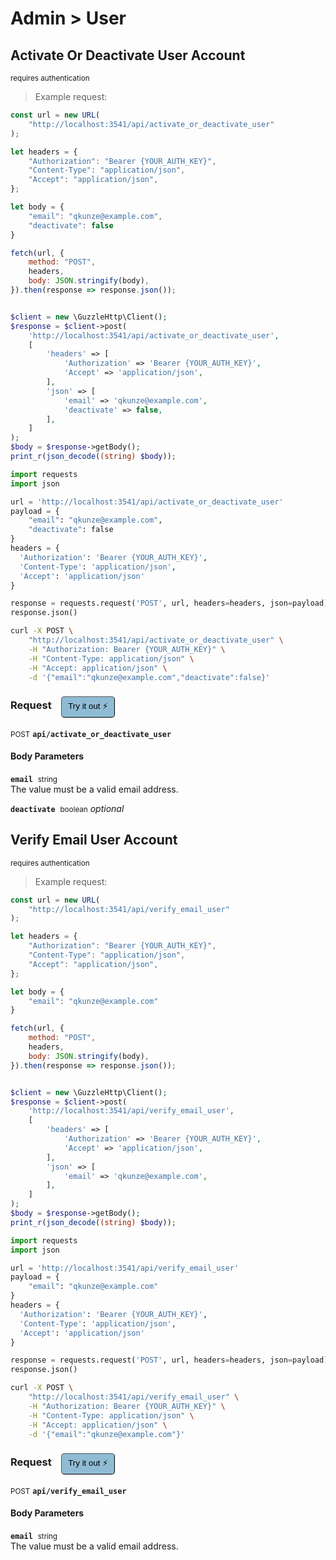 # Admin > User


## Activate Or Deactivate User Account

<small class="badge badge-darkred">requires authentication</small>



> Example request:

```javascript
const url = new URL(
    "http://localhost:3541/api/activate_or_deactivate_user"
);

let headers = {
    "Authorization": "Bearer {YOUR_AUTH_KEY}",
    "Content-Type": "application/json",
    "Accept": "application/json",
};

let body = {
    "email": "qkunze@example.com",
    "deactivate": false
}

fetch(url, {
    method: "POST",
    headers,
    body: JSON.stringify(body),
}).then(response => response.json());
```

```php

$client = new \GuzzleHttp\Client();
$response = $client->post(
    'http://localhost:3541/api/activate_or_deactivate_user',
    [
        'headers' => [
            'Authorization' => 'Bearer {YOUR_AUTH_KEY}',
            'Accept' => 'application/json',
        ],
        'json' => [
            'email' => 'qkunze@example.com',
            'deactivate' => false,
        ],
    ]
);
$body = $response->getBody();
print_r(json_decode((string) $body));
```

```python
import requests
import json

url = 'http://localhost:3541/api/activate_or_deactivate_user'
payload = {
    "email": "qkunze@example.com",
    "deactivate": false
}
headers = {
  'Authorization': 'Bearer {YOUR_AUTH_KEY}',
  'Content-Type': 'application/json',
  'Accept': 'application/json'
}

response = requests.request('POST', url, headers=headers, json=payload)
response.json()
```

```bash
curl -X POST \
    "http://localhost:3541/api/activate_or_deactivate_user" \
    -H "Authorization: Bearer {YOUR_AUTH_KEY}" \
    -H "Content-Type: application/json" \
    -H "Accept: application/json" \
    -d '{"email":"qkunze@example.com","deactivate":false}'

```


<div id="execution-results-POSTapi-activate_or_deactivate_user" hidden>
    <blockquote>Received response<span id="execution-response-status-POSTapi-activate_or_deactivate_user"></span>:</blockquote>
    <pre class="json"><code id="execution-response-content-POSTapi-activate_or_deactivate_user"></code></pre>
</div>
<div id="execution-error-POSTapi-activate_or_deactivate_user" hidden>
    <blockquote>Request failed with error:</blockquote>
    <pre><code id="execution-error-message-POSTapi-activate_or_deactivate_user"></code></pre>
</div>
<form id="form-POSTapi-activate_or_deactivate_user" data-method="POST" data-path="api/activate_or_deactivate_user" data-authed="1" data-hasfiles="0" data-headers='{"Authorization":"Bearer {YOUR_AUTH_KEY}","Content-Type":"application\/json","Accept":"application\/json"}' onsubmit="event.preventDefault(); executeTryOut('POSTapi-activate_or_deactivate_user', this);">
<h3>
    Request&nbsp;&nbsp;&nbsp;
        <button type="button" style="background-color: #8fbcd4; padding: 5px 10px; border-radius: 5px; border-width: thin;" id="btn-tryout-POSTapi-activate_or_deactivate_user" onclick="tryItOut('POSTapi-activate_or_deactivate_user');">Try it out ⚡</button>
    <button type="button" style="background-color: #c97a7e; padding: 5px 10px; border-radius: 5px; border-width: thin;" id="btn-canceltryout-POSTapi-activate_or_deactivate_user" onclick="cancelTryOut('POSTapi-activate_or_deactivate_user');" hidden>Cancel</button>&nbsp;&nbsp;
    <button type="submit" style="background-color: #6ac174; padding: 5px 10px; border-radius: 5px; border-width: thin;" id="btn-executetryout-POSTapi-activate_or_deactivate_user" hidden>Send Request 💥</button>
    </h3>
<p>
<small class="badge badge-black">POST</small>
 <b><code>api/activate_or_deactivate_user</code></b>
</p>
<p>
<label id="auth-POSTapi-activate_or_deactivate_user" hidden>Authorization header: <b><code>Bearer </code></b><input type="text" name="Authorization" data-prefix="Bearer " data-endpoint="POSTapi-activate_or_deactivate_user" data-component="header"></label>
</p>
<h4 class="fancy-heading-panel"><b>Body Parameters</b></h4>
<p>
<b><code>email</code></b>&nbsp;&nbsp;<small>string</small>  &nbsp;
<input type="text" name="email" data-endpoint="POSTapi-activate_or_deactivate_user" data-component="body" required  hidden>
<br>
The value must be a valid email address.
</p>
<p>
<b><code>deactivate</code></b>&nbsp;&nbsp;<small>boolean</small>     <i>optional</i> &nbsp;
<label data-endpoint="POSTapi-activate_or_deactivate_user" hidden><input type="radio" name="deactivate" value="true" data-endpoint="POSTapi-activate_or_deactivate_user" data-component="body" ><code>true</code></label>
<label data-endpoint="POSTapi-activate_or_deactivate_user" hidden><input type="radio" name="deactivate" value="false" data-endpoint="POSTapi-activate_or_deactivate_user" data-component="body" ><code>false</code></label>
<br>

</p>

</form>


## Verify Email User Account

<small class="badge badge-darkred">requires authentication</small>



> Example request:

```javascript
const url = new URL(
    "http://localhost:3541/api/verify_email_user"
);

let headers = {
    "Authorization": "Bearer {YOUR_AUTH_KEY}",
    "Content-Type": "application/json",
    "Accept": "application/json",
};

let body = {
    "email": "qkunze@example.com"
}

fetch(url, {
    method: "POST",
    headers,
    body: JSON.stringify(body),
}).then(response => response.json());
```

```php

$client = new \GuzzleHttp\Client();
$response = $client->post(
    'http://localhost:3541/api/verify_email_user',
    [
        'headers' => [
            'Authorization' => 'Bearer {YOUR_AUTH_KEY}',
            'Accept' => 'application/json',
        ],
        'json' => [
            'email' => 'qkunze@example.com',
        ],
    ]
);
$body = $response->getBody();
print_r(json_decode((string) $body));
```

```python
import requests
import json

url = 'http://localhost:3541/api/verify_email_user'
payload = {
    "email": "qkunze@example.com"
}
headers = {
  'Authorization': 'Bearer {YOUR_AUTH_KEY}',
  'Content-Type': 'application/json',
  'Accept': 'application/json'
}

response = requests.request('POST', url, headers=headers, json=payload)
response.json()
```

```bash
curl -X POST \
    "http://localhost:3541/api/verify_email_user" \
    -H "Authorization: Bearer {YOUR_AUTH_KEY}" \
    -H "Content-Type: application/json" \
    -H "Accept: application/json" \
    -d '{"email":"qkunze@example.com"}'

```


<div id="execution-results-POSTapi-verify_email_user" hidden>
    <blockquote>Received response<span id="execution-response-status-POSTapi-verify_email_user"></span>:</blockquote>
    <pre class="json"><code id="execution-response-content-POSTapi-verify_email_user"></code></pre>
</div>
<div id="execution-error-POSTapi-verify_email_user" hidden>
    <blockquote>Request failed with error:</blockquote>
    <pre><code id="execution-error-message-POSTapi-verify_email_user"></code></pre>
</div>
<form id="form-POSTapi-verify_email_user" data-method="POST" data-path="api/verify_email_user" data-authed="1" data-hasfiles="0" data-headers='{"Authorization":"Bearer {YOUR_AUTH_KEY}","Content-Type":"application\/json","Accept":"application\/json"}' onsubmit="event.preventDefault(); executeTryOut('POSTapi-verify_email_user', this);">
<h3>
    Request&nbsp;&nbsp;&nbsp;
        <button type="button" style="background-color: #8fbcd4; padding: 5px 10px; border-radius: 5px; border-width: thin;" id="btn-tryout-POSTapi-verify_email_user" onclick="tryItOut('POSTapi-verify_email_user');">Try it out ⚡</button>
    <button type="button" style="background-color: #c97a7e; padding: 5px 10px; border-radius: 5px; border-width: thin;" id="btn-canceltryout-POSTapi-verify_email_user" onclick="cancelTryOut('POSTapi-verify_email_user');" hidden>Cancel</button>&nbsp;&nbsp;
    <button type="submit" style="background-color: #6ac174; padding: 5px 10px; border-radius: 5px; border-width: thin;" id="btn-executetryout-POSTapi-verify_email_user" hidden>Send Request 💥</button>
    </h3>
<p>
<small class="badge badge-black">POST</small>
 <b><code>api/verify_email_user</code></b>
</p>
<p>
<label id="auth-POSTapi-verify_email_user" hidden>Authorization header: <b><code>Bearer </code></b><input type="text" name="Authorization" data-prefix="Bearer " data-endpoint="POSTapi-verify_email_user" data-component="header"></label>
</p>
<h4 class="fancy-heading-panel"><b>Body Parameters</b></h4>
<p>
<b><code>email</code></b>&nbsp;&nbsp;<small>string</small>  &nbsp;
<input type="text" name="email" data-endpoint="POSTapi-verify_email_user" data-component="body" required  hidden>
<br>
The value must be a valid email address.
</p>

</form>



